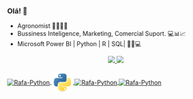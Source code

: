 ### Olá! 👋

- Agronomist  🍅🌽🌱🌾
- Bussiness Inteligence, Marketing, Comercial Suport. 💻📊📈
- Microsoft Power BI |  Python | R | SQL| 💼📁💻

<div align="center">
  <a href="https://github.com/mferrazagro">
  <img height="120em" src="https://github-readme-stats.vercel.app/api?username=mferrazagro&show_icons=true&theme=dracula&include_all_commits=true&count_private=true"/>
  <img height="120em" src="https://github-readme-stats.vercel.app/api/top-langs/?username=mferrazagro&layout=compact&langs_count=7&theme=dracula"/>
</div>
<div style="display: inline_block"><br>
  <img align="center" alt="Rafa-Python" height="40" width="40" src= "https://upload.wikimedia.org/wikipedia/commons/thumb/c/cf/New_Power_BI_Logo.svg/630px-New_Power_BI_Logo.svg.png">   
  <img align="center" alt="Rafa-Python" height="50" width="50" src="https://raw.githubusercontent.com/devicons/devicon/master/icons/python/python-original.svg">
  <img align="center" alt="Rafa-Python" height="30" width="40" src= "https://www.r-project.org/logo/Rlogo.svg">
  <img align="center" alt="Rafa-Python" height="50" width="50" src= "https://thumbs.dreamstime.com/z/%C3%ADcone-logo-design-ui-ou-ux-app-do-base-de-dados-do-sql-96842119.jpg">
